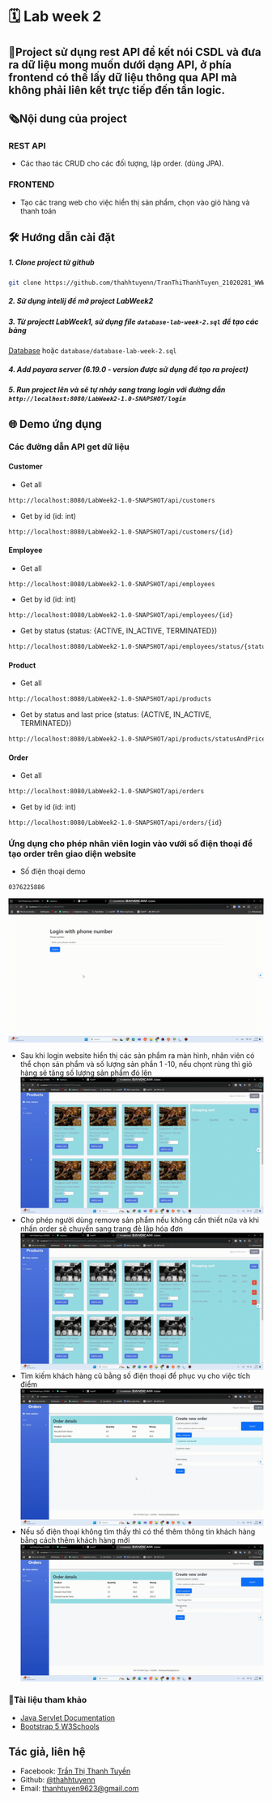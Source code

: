 # 🗓 Lab week 2
## 📝Project sử dụng rest API để kết nói CSDL và đưa ra dữ liệu mong muốn dưới dạng API, ở phía frontend có thể lấy dữ liệu thông qua API mà không phải liên kết trực tiếp đến tần logic.
## 🗞Nội dung của project
### REST API
- Các thao tác CRUD cho các đối tượng, lập order. (dùng JPA).
### FRONTEND
- Tạo các trang web cho việc hiển thị sản phẩm, chọn vào giỏ hàng và thanh toán
## 🛠 Hướng dẫn cài đặt
##### 1. Clone project từ github
```bash
git clone https://github.com/thahhtuyenn/TranThiThanhTuyen_21020281_WWW.git
```
##### 2. Sử dụng intelij để mở project LabWeek2
##### 3. Từ projectt LabWeek1, sử dụng file `database-lab-week-2.sql` để tạo các bảng
[Database](https://github.com/thahhtuyenn/TranThiThanhTuyen_21020281_WWW/blob/main/LabWeek2/database/database-lab-week-2.sql) hoặc `database/database-lab-week-2.sql` 
##### 4. Add payara server (6.19.0 - version được sử dụng để tạo ra project)
##### 5. Run project lên và sẽ tự nhảy sang trang login với đường dẫn `http://localhost:8080/LabWeek2-1.0-SNAPSHOT/login`
## 🌐 Demo ứng dụng
### Các đường dẫn API get dữ liệu
#### Customer
- Get all 
```bash
http://localhost:8080/LabWeek2-1.0-SNAPSHOT/api/customers
```
- Get by id (id: int)
```bash
http://localhost:8080/LabWeek2-1.0-SNAPSHOT/api/customers/{id}
```
#### Employee
- Get all 
```bash
http://localhost:8080/LabWeek2-1.0-SNAPSHOT/api/employees
```
- Get by id (id: int)
```bash
http://localhost:8080/LabWeek2-1.0-SNAPSHOT/api/employees/{id}
```
- Get by status (status: {ACTIVE, IN_ACTIVE, TERMINATED})
```bash
http://localhost:8080/LabWeek2-1.0-SNAPSHOT/api/employees/status/{status}
```
#### Product
- Get all
```bash
http://localhost:8080/LabWeek2-1.0-SNAPSHOT/api/products
```
- Get by status and last price (status: {ACTIVE, IN_ACTIVE, TERMINATED})
```bash
http://localhost:8080/LabWeek2-1.0-SNAPSHOT/api/products/statusAndPrice/status={status}
```
#### Order
- Get all
```bash
http://localhost:8080/LabWeek2-1.0-SNAPSHOT/api/orders
```
- Get by id (id: int)
```bash
http://localhost:8080/LabWeek2-1.0-SNAPSHOT/api/orders/{id}
```
### Ứng dụng cho phép nhân viên login vào vưới số điện thoại để tạo order trên giao diện website
- Số điện thoại demo
```bash
0376225886
```
![Login](https://github.com/thahhtuyenn/TranThiThanhTuyen_21020281_WWW/blob/main/LabWeek2/demo/gif/lab2-login-employee.gif)
- Sau khi login website hiển thị các sản phẩm ra màn hình, nhân viên có thể chọn sản phẩm và số lượng sản phần 1 -10, nếu chọnt rùng thì giỏ hàng sẽ tăng số lượng sản phẩm đó lên 
![Choose product](https://github.com/thahhtuyenn/TranThiThanhTuyen_21020281_WWW/blob/main/LabWeek2/demo/gif/lab2-choose-product.gif)
- Cho phép người dùng remove sản phẩm nếu không cần thiết nữa và khi nhấn order sẽ chuyển sang trang đẻ lập hóa đơn
![Remove product](https://github.com/thahhtuyenn/TranThiThanhTuyen_21020281_WWW/blob/main/LabWeek2/demo/gif/lab2-remove-product-order.gif)
- Tìm kiếm khách hàng cũ bằng số điện thoại để phục vụ cho việc tích điểm
![Customer exists](https://github.com/thahhtuyenn/TranThiThanhTuyen_21020281_WWW/blob/main/LabWeek2/demo/gif/lab2-create-order-cust-exists.gif)
- Nếu số điện thoại không tìm thấy thì có thể thêm thông tin khách hàng bằng cách thêm khách hàng mới
![Customer new](https://github.com/thahhtuyenn/TranThiThanhTuyen_21020281_WWW/blob/main/LabWeek2/demo/gif/lab2-create-order-cust-new.gif)

### 📂Tài liệu tham khảo 
- [Java Servlet Documentation](https://docs.oracle.com/javaee/7/tutorial/servlets.htm)
- [Bootstrap 5 W3Schools](https://www.w3schools.com/bootstrap5/) 
## Tác giả, liên hệ
- Facebook: [Trần Thị Thanh Tuyền](https://www.facebook.com/thahhtuyenn090603)
- Github: [@thahhtuyenn](https://github.com/thahhtuyenn)
- Email: thanhtuyen9623@gmail.com